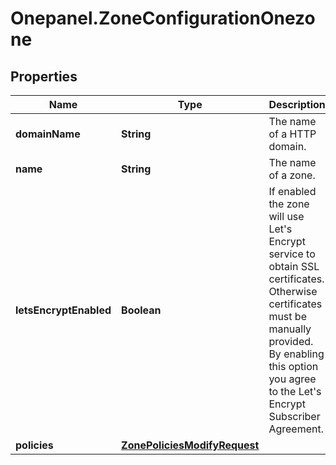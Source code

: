 # Onepanel.ZoneConfigurationOnezone

## Properties
Name | Type | Description | Notes
------------ | ------------- | ------------- | -------------
**domainName** | **String** | The name of a HTTP domain. | [optional] 
**name** | **String** | The name of a zone. | [optional] 
**letsEncryptEnabled** | **Boolean** | If enabled the zone will use Let&#39;s Encrypt service to obtain SSL certificates. Otherwise certificates must be manually provided. By enabling this option you agree to the Let&#39;s Encrypt Subscriber Agreement.  | [optional] [default to false]
**policies** | [**ZonePoliciesModifyRequest**](ZonePoliciesModifyRequest.md) |  | [optional] 


